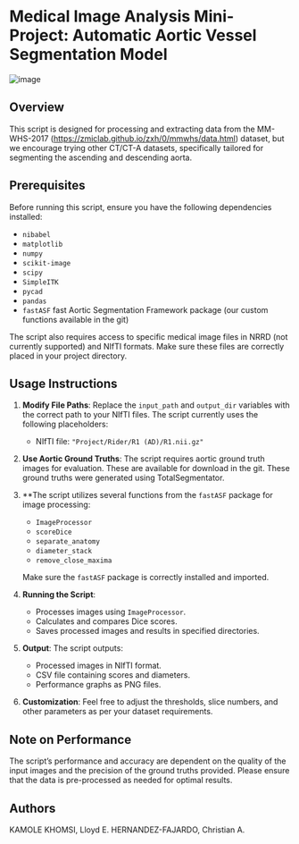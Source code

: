 # Medical Image Analysis Mini-Project: Automatic Aortic Vessel Segmentation Model

![image](https://github.com/dandycodingpipe/miniProject_IS2CM010/assets/123328325/14455c51-c23d-48af-a504-7212c8c4572f)

## Overview
This script is designed for processing and extracting data from the MM-WHS-2017 (https://zmiclab.github.io/zxh/0/mmwhs/data.html) dataset, but we encourage trying other CT/CT-A datasets, specifically tailored for segmenting the ascending and descending aorta.

## Prerequisites
Before running this script, ensure you have the following dependencies installed:
- `nibabel`
- `matplotlib`
- `numpy`
- `scikit-image`
- `scipy`
- `SimpleITK`
- `pycad`
- `pandas`
- `fastASF` fast Aortic Segmentation Framework package (our custom functions available in the git)

The script also requires access to specific medical image files in NRRD (not currently supported) and NIfTI formats. Make sure these files are correctly placed in your project directory.

## Usage Instructions
1. **Modify File Paths**: Replace the `input_path` and `output_dir` variables with the correct path to your NIfTI files. The script currently uses the following placeholders:
   - NIfTI file: `"Project/Rider/R1 (AD)/R1.nii.gz"`

2. **Use Aortic Ground Truths**: The script requires aortic ground truth images for evaluation. These are available for download in the git. These ground truths were generated using TotalSegmentator.

3. **The script utilizes several functions from the `fastASF` package for image processing:
   - `ImageProcessor`
   - `scoreDice`
   - `separate_anatomy`
   - `diameter_stack`
   - `remove_close_maxima`

   Make sure the `fastASF` package is correctly installed and imported.

4. **Running the Script**: 
   - Processes images using `ImageProcessor`.
   - Calculates and compares Dice scores.
   - Saves processed images and results in specified directories.

5. **Output**: The script outputs:
   - Processed images in NIfTI format.
   - CSV file containing scores and diameters.
   - Performance graphs as PNG files.

6. **Customization**: Feel free to adjust the thresholds, slice numbers, and other parameters as per your dataset requirements.

## Note on Performance
The script’s performance and accuracy are dependent on the quality of the input images and the precision of the ground truths provided. Please ensure that the data is pre-processed as needed for optimal results.

## Authors
KAMOLE KHOMSI, Lloyd E.
HERNANDEZ-FAJARDO, Christian A.
